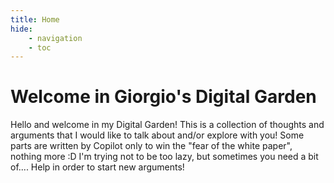 ```yaml
---
title: Home
hide:
    - navigation
    - toc
---
```


# Welcome in Giorgio's Digital Garden

Hello and welcome in my Digital Garden!
This is a collection of thoughts and arguments that I would like to talk about and/or explore with you!
Some parts are written by Copilot only to win the "fear of the white paper", nothing more :D I'm trying not to be too lazy, but sometimes you need a bit of.... Help in order to start new arguments!